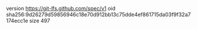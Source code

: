 version https://git-lfs.github.com/spec/v1
oid sha256:9d26279d59856946c18e70d912bb13c75dde4ef861715da03f9f32a7174ecc1e
size 497
